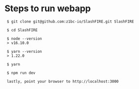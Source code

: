 # Steps to run webapp
     $ git clone git@github.com:z1bc-io/SlashFIRE.git SlashFIRE

     $ cd SlashFIRE

     $ node --version
     > v16.10.0

     $ yarn --version
     > 1.22.0

     $ yarn

     $ npm run dev

     lastly, point your browser to http://localhost:3000
